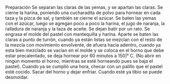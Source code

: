 Preparación 
Se separan las claras de las yemas, y se apartan las claras. Se cierne la harina, poniendo una cucharadita de polvo para hornear en cada taza y la pizca de sal, y también se cierne el azúcar.  Se baten las yemas con el azúcar, luego se agregan poco a poco la harina, el jugo de naranja, la ralladura de naranja y la taza de aceite. Se dejan batir por un rato. Se engrasa el molde del pastel con mantequilla y harina.  Aparte se baten las claras a punto de turrón, cuando ya están listas se mezclan con el resto de la mezcla con movimiento envolvente, de afuera hacia adentro, cuando ya esta bien mezclado se vacían en el molde y se coloca en el horno que debe estar precalentado, se deja hornear por 60 minutos a 150|° C. (No abrir en ningún momento el horno, mientras se esté horneando pues se baja el pastel). Cuando ya se cumplió una hora, checar con un palillo que el pastel esté cocido. Sacar del horno y dejar enfriar. Cuando esté ya tibio se puede desmoldar.